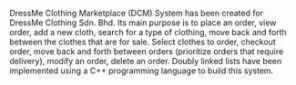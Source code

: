 DressMe Clothing Marketplace (DCM) System has been created for DressMe Clothing Sdn. Bhd. Its main purpose is to place an order, view order, add a new cloth, search for a type of clothing, move back and forth between the clothes that are for sale. Select clothes to order, checkout order, move back and forth between orders (prioritize orders that require delivery), modify an order, delete an order. Doubly linked lists have been implemented using a C++ programming language to build this system.
